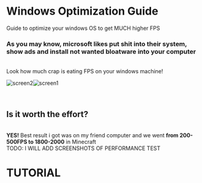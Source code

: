 # Windows Optimization Guide
Guide to optimize your windows OS to get MUCH higher FPS

<h3> As you may know, microsoft likes put shit into their system, show ads and install not wanted bloatware into your computer </h3> <br>
Look how much crap is eating FPS on your windows machine!

![screen2](https://github.com/user-attachments/assets/6888b339-08bf-4479-92e0-2480371bbcf1)![screen1](https://github.com/user-attachments/assets/23cdeb29-d33e-42e0-8cbd-de2b6203e2eb)

<br>
<h2> Is it worth the effort? </h2> <br>
<b>YES!</b> Best result i got was on my friend computer and we went <b>from 200-500FPS to 1800-2000</b> in Minecraft <br>
TODO: I WILL ADD SCREENSHOTS OF PERFORMANCE TEST <br>

<h1>TUTORIAL</h1>

